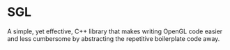 # SGL
 A simple, yet effective, C++ library that makes writing OpenGL code easier and less cumbersome by abstracting the repetitive boilerplate code away.
